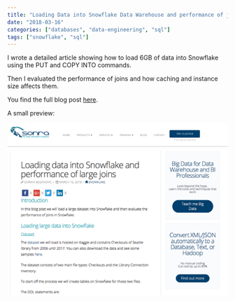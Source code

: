 ```yaml
---
title: "Loading Data into Snowflake Data Warehouse and performance of joins"
date: "2018-03-16"
categories: ["databases", "data-engineering", "sql"]
tags: ["snowflake", "sql"]
---
```


I wrote a detailed article showing how to load 6GB of data into Snowflake using the PUT and COPY INTO commands.

Then I evaluated the performance of joins and how caching and instance size affects them.

You find the full blog post [here](https://sonra.io/2018/03/16/loading-data-into-snowflake-and-performance-of-large-joins/).

A small preview:

![Screen Shot 2018-03-16 at 22.05.15.png](assets/img/old_blog_post_images/screen-shot-2018-03-16-at-22-05-15.png)
